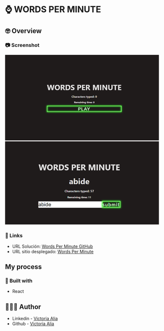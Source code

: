 # ⌚ WORDS PER MINUTE

## 🤓 Overview

### 📷 Screenshot

![Diseño web](https://github.com/victoriaalia/wordsperminute/blob/main/wpm.png)
![Diseño web](https://github.com/victoriaalia/wordsperminute/blob/main/wpm2.png)

### 🙆 Links

- URL Solución: [Words Per Minute GitHub](https://github.com/victoriaalia/wordsperminute)
- URL sitio desplegado: [Words Per Minute](https://wordsperminute-gray.vercel.app/)

## My process

### 👷 Built with

- React

## 👩🏻‍💻 Author

- Linkedin - [Victoria Alia](https://www.linkedin.com/in/maria-victoria-alia-a79682206/)
- Github - [Victoria Alia](https://github.com/victoriaalia)

